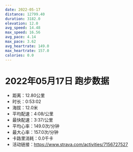```yaml
---
date: 2022-05-17
distance: 12799.40
duration: 3182.0
elevation: 12.0
avg_speed: 14.48
max_speed: 16.56
avg_pace: 4.14
max_pace: 3.62
avg_heartrate: 149.0
max_heartrate: 157.0
calories: 0.0
---
```


# 2022年05月17日 跑步数据

- 距离：12.80公里
- 时长：0:53:02
- 海拔：12.0米
- 平均配速：4:08/公里
- 最快配速：3:37/公里
- 平均心率：149.0次/分钟
- 最大心率：157.0次/分钟
- 卡路里消耗：0.0千卡
- 活动链接：https://www.strava.com/activities/7156727527
